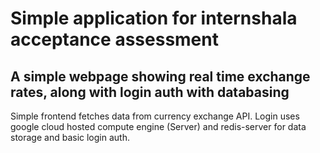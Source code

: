 # Simple application for internshala acceptance assessment

## A simple webpage showing real time exchange rates, along with login auth with databasing

Simple frontend fetches data from currency exchange API. Login uses google cloud hosted compute engine (Server) and redis-server for data storage and basic login auth.
